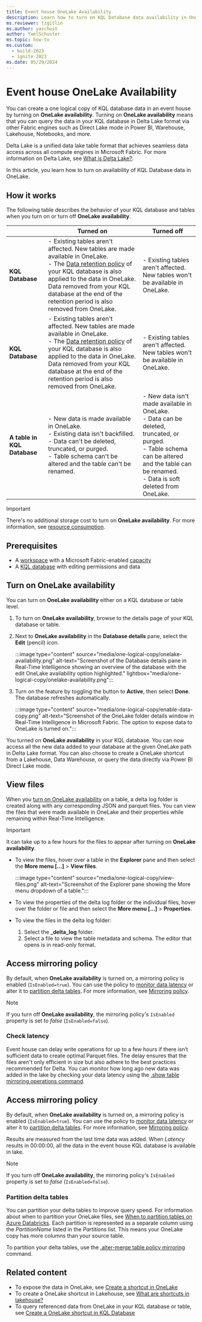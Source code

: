 ```yaml
---
title: Event house OneLake Availability
description: Learn how to turn on KQL Database data availability in OneLake.
ms.reviewer: tzgitlin
ms.author: yaschust
author: YaelSchuster
ms.topic: how-to
ms.custom:
  - build-2023
  - ignite-2023
ms.date: 05/29/2024
---
```


# Event house OneLake Availability

You can create a one logical copy of KQL database data in an event house by turning on **OneLake availability**. Turning on **OneLake availability** means that you can query the data in your KQL database in Delta Lake format via other Fabric engines such as Direct Lake mode in Power BI, Warehouse, Lakehouse, Notebooks, and more.

Delta Lake is a unified data lake table format that achieves seamless data access across all compute engines in Microsoft Fabric. For more information on Delta Lake, see [What is Delta Lake?](/azure/synapse-analytics/spark/apache-spark-what-is-delta-lake).

In this article, you learn how to turn on availability of KQL Database data in OneLake.

## How it works

The following table describes the behavior of your KQL database and tables when you turn on or turn off **OneLake availability**.

| | Turned on|Turned off|
|------|---------|--------|
|**KQL Database**| - Existing tables aren't affected. New tables are made available in OneLake. <br/> - The [Data retention policy](data-policies.md#data-retention-policy) of your KQL database is also applied to the data in OneLake. Data removed from your KQL database at the end of the retention period is also removed from OneLake. | - Existing tables aren't affected. New tables won't be available in OneLake. |
|**KQL Database**| - Existing tables aren't affected. New tables are made available in OneLake. <br/> - The [Data retention policy](data-policies.md#data-retention-policy) of your KQL database is also applied to the data in OneLake. Data removed from your KQL database at the end of the retention period is also removed from OneLake. | - Existing tables aren't affected. New tables won't be available in OneLake. |
|**A table in KQL Database**| - New data is made available in OneLake. <br/> - Existing data isn't backfilled. <br/> - Data can't be deleted, truncated, or purged. <br/> - Table schema can't be altered and the table can't be renamed. | - New data isn't made available in OneLake. <br/> - Data can be deleted, truncated, or purged. <br/> - Table schema can be altered and the table can be renamed. <br/> - Data is soft deleted from OneLake.|

> [!IMPORTANT]
> There's no additional storage cost to turn on **OneLake availability**. For more information, see [resource consumption](kql-database-consumption.md#storage-billing).

## Prerequisites

* A [workspace](../get-started/create-workspaces.md) with a Microsoft Fabric-enabled [capacity](../enterprise/licenses.md#capacity)
* A [KQL database](create-database.md) with editing permissions and data

## Turn on OneLake availability

You can turn on **OneLake availability** either on a KQL database or table level.

1. To turn on **OneLake availability**, browse to the details page of your KQL database or table.
1. Next to **OneLake availability** in the **Database details** pane, select the **Edit** (pencil) icon.

    :::image type="content" source="media/one-logical-copy/onelake-availability.png" alt-text="Screenshot of the Database details pane in Real-Time Intelligence showing an overview of the database with the edit OneLake availability option highlighted." lightbox="media/one-logical-copy/onelake-availability.png":::

1. Turn on the feature by toggling the button to **Active**, then select **Done**. The database refreshes automatically.

    :::image type="content" source="media/one-logical-copy/enable-data-copy.png" alt-text="Screenshot of the OneLake folder details window in Real-Time Intelligence in Microsoft Fabric. The option to expose data to OneLake is turned on.":::

You turned on **OneLake availability** in your KQL database. You can now access all the new data added to your database at the given OneLake path in Delta Lake format. You can also choose to create a OneLake shortcut from a Lakehouse, Data Warehouse, or query the data directly via Power BI Direct Lake mode.

## View files

When you [turn on OneLake availability](#turn-on-onelake-availability) on a table, a delta log folder is created along with any corresponding JSON and parquet files. You can view the files that were made available in OneLake and their properties while remaining within Real-Time Intelligence.

> [!IMPORTANT]
> It can take up to a few hours for the files to appear after turning on **OneLake availability**.

* To view the files, hover over a table in the **Explorer** pane and then select the **More menu [...]** > **View files**.

    :::image type="content" source="media/one-logical-copy/view-files.png" alt-text="Screenshot of the Explorer pane showing the More menu dropdown of a table.":::

* To view the properties of the delta log folder or the individual files, hover over the folder or file and then select the **More menu [...]** > **Properties**.

* To view the files in the delta log folder:

    1. Select the **_delta_log** folder.
    1. Select a file to view the table metadata and schema. The editor that opens is in read-only format.

## Access mirroring policy

By default, when **OneLake availability** is turned on, a mirroring policy is enabled (`IsEnabled=true`). You can use the policy to [monitor data latency](#check-latency) or alter it to [partition delta tables](#partition-delta-tables). For more information, see [Mirroring policy](/azure/data-explorer/kusto/management/mirroring-policy?context=/fabric/context/context-rta&pivots=fabric).

> [!NOTE]
> If you turn off **OneLake availability**, the mirroring policy's `IsEnabled` property is set to *false* (`IsEnabled=false`).

### Check latency

Event house can delay write operations for up to a few hours if there isn’t sufficient data to create optimal Parquet files. The delay ensures that the files aren't only efficient in size but also adhere to the best practices recommended for Delta.
You can monitor how long ago new data was added in the lake by checking your data latency using the [.show table mirroring operations command](/azure/data-explorer/kusto/management/show-table-mirroring-operations-command?context=/fabric/context/context-rta&pivots=fabric).
## Access mirroring policy

By default, when **OneLake availability** is turned on, a mirroring policy is enabled (`IsEnabled=true`). You can use the policy to [monitor data latency](#check-latency) or alter it to [partition delta tables](#partition-delta-tables). For more information, see [Mirroring policy](/azure/data-explorer/kusto/management/mirroring-policy?context=/fabric/context/context-rta&pivots=fabric).

Results are measured from the last time data was added. When *Latency* results in 00:00:00, all the data in the event house KQL database is available in lake.

> [!NOTE]
> If you turn off **OneLake availability**, the mirroring policy's `IsEnabled` property is set to *false* (`IsEnabled=false`).

### Partition delta tables

You can partition your delta tables to improve query speed. For information about when to partition your OneLake files, see [When to partition tables on Azure Databricks](/azure/databricks/tables/partitions). Each partition is represented as a separate column using the *PartitionName* listed in the *Partitions* list. This means your OneLake copy has more columns than your source table.

To partition your delta tables, use the [.alter-merge table policy mirroring](/azure/data-explorer/kusto/management/alter-merge-mirroring-policy-command?context=/fabric/context/context-rta&pivots=fabric) command.

## Related content

* To expose the data in OneLake, see [Create a shortcut in OneLake](../onelake/create-onelake-shortcut.md)
* To create a OneLake shortcut in Lakehouse, see [What are shortcuts in lakehouse?](../data-engineering/lakehouse-shortcuts.md)
* To query referenced data from OneLake in your KQL database or table, see [Create a OneLake shortcut in KQL Database](onelake-shortcuts.md?tab=onelake-shortcut)
